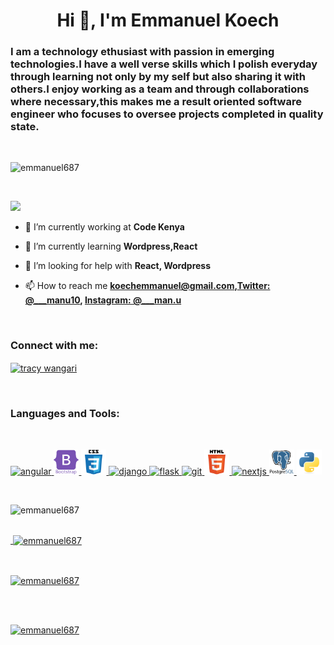 <h1 align="center">Hi 👋, I'm Emmanuel Koech</h1>
<h3>I am a technology ethusiast with passion in emerging technologies.I have a well verse skills which I polish everyday through learning not only by my self but also sharing it with others.I enjoy working as a team and through collaborations where necessary,this makes me a result oriented software engineer who focuses to oversee projects completed in quality state.</h3>

<br>

<p align="left"> <img src="https://komarev.com/ghpvc/?username=emmanuel687&label=Profile%20views&color=0e75b6&style=flat" alt="emmanuel687" /> </p>

<br>

<p align="left"> <img src="https://images.pexels.com/photos/2653362/pexels-photo-2653362.jpeg?auto=compress&cs=tinysrgb&w=600">

<br>

- 🔭 I’m currently working at **Code Kenya**

- 🌱 I’m currently learning **Wordpress,React**

- 🤝 I’m looking for help with **React, Wordpress**

- 📫 How to reach me **koechemmanuel@gmail.com,[Twitter: @___manu10](https://twitter.com/___manu10),
[Instagram: @___man.u](https://www.instagram.com/___man.u/)**

<br>

<h3 align="left">Connect with me:</h3>
<p align="left">
<a href="https://www.linkedin.com/in/emmanuel-koech-79368b21a/" target="blank"><img align="center" src="https://raw.githubusercontent.com/rahuldkjain/github-profile-readme-generator/master/src/images/icons/Social/linked-in-alt.svg" alt="tracy wangari" height="30" width="40" /></a>
</p>

<br>

<h3 align="left">Languages and Tools:</h3>
<br>

<p align="left"> <a href="https://angular.io" target="_blank" rel="noreferrer"> <img src="https://angular.io/assets/images/logos/angular/angular.svg" alt="angular" width="40" height="40"/> </a> <a href="https://getbootstrap.com" target="_blank" rel="noreferrer"> <img src="https://raw.githubusercontent.com/devicons/devicon/master/icons/bootstrap/bootstrap-plain-wordmark.svg" alt="bootstrap" width="40" height="40"/> </a> <a href="https://www.w3schools.com/css/" target="_blank" rel="noreferrer"> <img src="https://raw.githubusercontent.com/devicons/devicon/master/icons/css3/css3-original-wordmark.svg" alt="css3" width="40" height="40"/> </a> <a href="https://www.djangoproject.com/" target="_blank" rel="noreferrer"> <img src="https://cdn.worldvectorlogo.com/logos/django.svg" alt="django" width="40" height="40"/> </a> <a href="https://flask.palletsprojects.com/" target="_blank" rel="noreferrer"> <img src="https://www.vectorlogo.zone/logos/pocoo_flask/pocoo_flask-icon.svg" alt="flask" width="40" height="40"/> </a> <a href="https://git-scm.com/" target="_blank" rel="noreferrer"> <img src="https://www.vectorlogo.zone/logos/git-scm/git-scm-icon.svg" alt="git" width="40" height="40"/> </a> <a href="https://www.w3.org/html/" target="_blank" rel="noreferrer"> <img src="https://raw.githubusercontent.com/devicons/devicon/master/icons/html5/html5-original-wordmark.svg" alt="html5" width="40" height="40"/> </a> <a href="https://nextjs.org/" target="_blank" rel="noreferrer"> <img src="https://cdn.worldvectorlogo.com/logos/nextjs-2.svg" alt="nextjs" width="40" height="40"/> </a> <a href="https://www.postgresql.org" target="_blank" rel="noreferrer"> <img src="https://raw.githubusercontent.com/devicons/devicon/master/icons/postgresql/postgresql-original-wordmark.svg" alt="postgresql" width="40" height="40"/> </a> <a href="https://www.python.org" target="_blank" rel="noreferrer"> <img src="https://raw.githubusercontent.com/devicons/devicon/master/icons/python/python-original.svg" alt="python" width="40" height="40"/> </a> <a href="https://rubyonrails.org" target="_blank" rel="noreferrer"> <br>
</p>

<br>

<p><img align="left" src="https://github-readme-stats.vercel.app/api/top-langs?username=emmanuel687&show_icons=true&locale=en&layout=compact" alt="emmanuel687" /></p>

<br><br>

<p>&nbsp;<img align="center" src="https://github-readme-stats.vercel.app/api?username=emmanuel687&show_icons=true&locale=en" alt="emmanuel687" /></p>

<br>

<p><img align="center" src="https://github-readme-streak-stats.herokuapp.com/?user=emmanuel687&" alt="emmanuel687" /></p>

<br><br>

<p align="left"> <a href="https://github.com/ryo-ma/github-profile-trophy"><img src="https://github-profile-trophy.vercel.app/?username=emmanuel687" alt="emmanuel687" /></a> </p>



